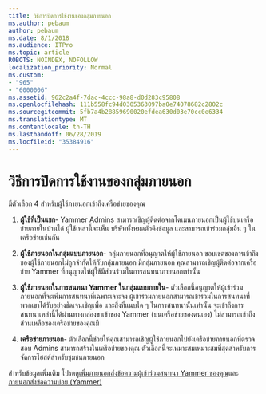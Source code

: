 ```yaml
---
title: วิธีการปิดการใช้งานของกลุ่มภายนอก
ms.author: pebaum
author: pebaum
ms.date: 8/1/2018
ms.audience: ITPro
ms.topic: article
ROBOTS: NOINDEX, NOFOLLOW
localization_priority: Normal
ms.custom:
- "965"
- "6000006"
ms.assetid: 962c2a4f-7dac-4ccc-98a8-d0d283c95808
ms.openlocfilehash: 111b558fc94d0305363097ba0e74078682c2802c
ms.sourcegitcommit: 5fb7a4b28859690020efdea630d03e70cc0e6334
ms.translationtype: MT
ms.contentlocale: th-TH
ms.lasthandoff: 06/28/2019
ms.locfileid: "35384916"
---
```

# <a name="how-to-disable-external-groups"></a>วิธีการปิดการใช้งานของกลุ่มภายนอก

มีตัวเลือก 4 สำหรับผู้ใช้ภายนอกเข้าถึงเครือข่ายของคุณ
  
1. **ผู้ใช้ที่เป็นแขก**- Yammer Admins สามารถเชิญผู้ติดต่อจากโดเมนภายนอกเป็นผู้ใช้บนเครือข่ายภายในบ้านได้ ผู้ใช้เหล่านี้จะเห็น บริษัททั้งหมดตัวดึงข้อมูล และสามารถเข้าร่วมกลุ่มอื่น ๆ ในเครือข่ายเช่นกัน

2. **ผู้ใช้ภายนอกในกลุ่มแบบภายนอก**- กลุ่มภายนอกที่อนุญาตให้ผู้ใช้ภายนอก ขอบเขตของการเข้าถึงของผู้ใช้ภายนอกไม่ถูกจำกัดให้กับกลุ่มภายนอก มีกลุ่มภายนอก คุณสามารถเชิญผู้ติดต่อจากเครือข่าย Yammer ที่อนุญาตให้ผู้ใช้มีส่วนร่วมในการสนทนาภายนอกเท่านั้น

3. **ผู้ใช้ภายนอกในการสนทนา Yammer ในกลุ่มแบบภายใน**- ตัวเลือกนี้อนุญาตให้ผู้เข้าร่วมภายนอกที่จะเพิ่มการสนทนาที่เฉพาะเจาะจง ผู้เข้าร่วมภายนอกสามารถเข้าร่วมในการสนทนาที่พวกเขาได้รับอย่างชัดเจนเชิญเพื่อ และสิ่งที่แนบใด ๆ ในการสนทนานั้นเท่านั้น จะเข้าถึงการสนทนาเหล่านี้ได้ผ่านทางกล่องขาเข้าของ Yammer (บนเครือข่ายของตนเอง) ไม่สามารถเข้าถึงส่วนเหลือของเครือข่ายของคุณมี

4. **เครือข่ายภายนอก**- ตัวเลือกนี้ช่วยให้คุณสามารถเชิญผู้ใช้ภายนอกไปยังเครือข่ายภายนอกที่ตรวจสอบ Admins สามารถสร้างในเครือข่ายของคุณ ตัวเลือกนี้จะเหมาะสมเหมาะสมที่สุดสำหรับการจัดการโฮสต์สำหรับชุมชนภายนอก

สำหรับข้อมูลเพิ่มเติม โปรดดู[เพิ่มภายนอกส่งข้อความผู้เข้าร่วมสนทนา Yammer ของคุณ](https://support.office.com/article/add-external-messaging-participants-to-your-yammer-conversations-423653bb-86b2-4eac-9d7e-dca121f7c16c?ui=en-US&amp;rs=en-US&amp;ad=US)และ[ภายนอกส่งข้อความบ่อย (Yammer)](https://support.office.com/article/External-messaging-FAQ-Yammer-35b59d6c-bb1c-4541-bf19-9f67d2f2b199)
  
